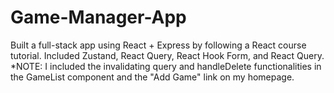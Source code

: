 # Game-Manager-App
Built a full-stack app using React + Express by following a React course tutorial. Included Zustand, React Query, React Hook Form, and React Query.
*NOTE: I included the invalidating query and handleDelete functionalities in the GameList component and the "Add Game" link on my homepage.
